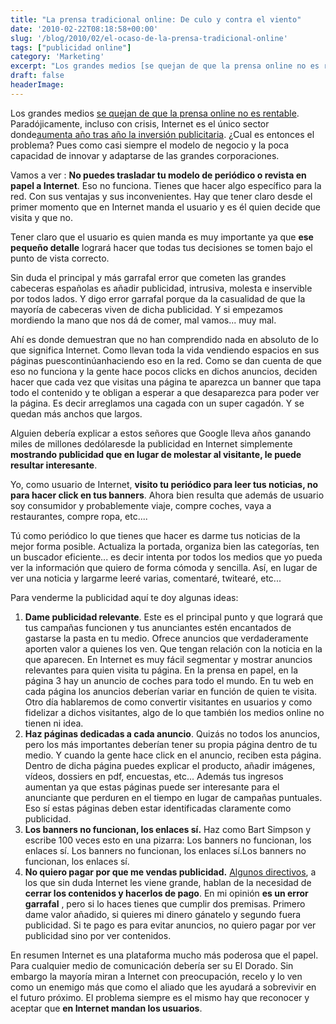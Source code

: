```yaml
---
title: "La prensa tradicional online: De culo y contra el viento"
date: '2010-02-22T08:18:58+00:00'
slug: '/blog/2010/02/el-ocaso-de-la-prensa-tradicional-online'
tags: ["publicidad online"]
category: 'Marketing'
excerpt: "Los grandes medios [se quejan de que la prensa online no es rentable]( Paradójicamente, incluso con crisis, Inter..."
draft: false
headerImage: 
---
```

Los grandes medios [se quejan de que la prensa online no es rentable](http://www.publico.es/especiales/libre/242891/murdoch/avanza/cobrara/periodicos/online). Paradójicamente, incluso con crisis, Internet es el único sector donde[aumenta año tras año la inversión publicitaria](http://marketingyconsumo.com/tag/prevision-de-la-publicidad-online). ¿Cual es entonces el problema? Pues como casi siempre el modelo de negocio y la poca capacidad de innovar y adaptarse de las grandes corporaciones.

Vamos a ver : **No puedes trasladar tu modelo de periódico o revista en papel a Internet**. Eso no funciona. Tienes que hacer algo específico para la red. Con sus ventajas y sus inconvenientes. Hay que tener claro desde el primer momento que en Internet manda el usuario y es él quien decide que visita y que no.

Tener claro que el usuario es quien manda es muy importante ya que **ese pequeño detalle** logrará hacer que todas tus decisiones se tomen bajo el punto de vista correcto.

Sin duda el principal y más garrafal error que cometen las grandes cabeceras españolas es añadir publicidad, intrusiva, molesta e inservible por todos lados. Y digo error garrafal porque da la casualidad de que la mayoría de cabeceras viven de dicha publicidad. Y si empezamos mordiendo la mano que nos dá de comer, mal vamos... muy mal.

Ahí es donde demuestran que no han comprendido nada en absoluto de lo que significa Internet.  Como llevan toda la vida vendiendo espacios en sus páginas puescontinúanhaciendo eso en la red.  Como se dan cuenta de que eso no funciona y la gente hace pocos clicks en dichos anuncios, deciden hacer que cada vez que visitas una página te aparezca un banner que tapa todo el contenido y te obligan a esperar a que desaparezca para poder ver la página. Es decir arreglamos una cagada con un super cagadón. Y se quedan más anchos que largos.

Alguien debería explicar a estos señores que Google lleva años ganando miles de millones dedólaresde la publicidad en Internet simplemente **mostrando publicidad que en lugar de molestar al visitante, le puede resultar interesante**.

Yo, como usuario de Internet, **visito tu periódico para leer tus noticias, no para hacer click en tus banners**. Ahora bien resulta que además de usuario soy consumidor y probablemente viaje, compre coches, vaya a restaurantes, compre ropa, etc....

Tú como periódico lo que tienes que hacer es darme tus noticias de la mejor forma posible. Actualiza la portada, organiza bien las categorías, ten un buscador eficiente... es decir intenta por todos los medios que yo pueda ver la información que quiero de forma cómoda y sencilla. Así, en lugar de ver una noticia y largarme leeré varias, comentaré, twitearé, etc...

Para venderme la publicidad aquí te doy algunas ideas:

1. **Dame publicidad relevante**.  Este es el principal punto y que logrará que tus campañas funcionen y tus anunciantes estén encantados de gastarse la pasta en tu medio. Ofrece anuncios que verdaderamente aporten valor a quienes los ven. Que tengan relación con la noticia en la que aparecen. En Internet es muy fácil segmentar y mostrar anuncios relevantes para quien visita tu página. En la prensa en papel, en la página 3 hay un anuncio de coches para todo el mundo. En tu web en cada página los anuncios deberían variar en función de quien te visita. Otro día hablaremos de como convertir visitantes en usuarios y como fidelizar a dichos visitantes, algo de lo que también los medios online no tienen ni idea.
2. **Haz páginas dedicadas a cada anuncio**. Quizás no todos los anuncios, pero los más importantes deberían tener su propia página dentro de tu medio. Y cuando la gente hace click en el anuncio, reciben esta página. Dentro de dicha página puedes explicar el producto, añadir imágenes, vídeos, dossiers en pdf, encuestas, etc...  Además tus ingresos aumentan ya que estas páginas puede ser interesante para el anunciante que perduren en el tiempo en lugar de campañas puntuales. Eso sí estas páginas deben estar identificadas claramente como publicidad.
3. **Los banners no funcionan, los enlaces sí.** Haz como Bart Simpson y escribe 100 veces esto en una pizarra: Los banners no funcionan, los enlaces sí. Los banners no funcionan, los enlaces sí.Los banners no funcionan, los enlaces sí.
4. **No quiero pagar por que me vendas publicidad.** [Algunos directivos](http://www.233grados.com/blog/2009/08/murdoch-pago-.html), a los que sin duda Internet les viene grande, hablan de la necesidad de **cerrar los contenidos y hacerlos de pago**.  En mi opinión **es un error garrafal** , pero si lo haces tienes que cumplir dos premisas. Primero dame valor añadido, si quieres mi dinero gánatelo y segundo fuera publicidad. Si te pago es para evitar anuncios, no quiero pagar por ver publicidad sino por ver contenidos.

En resumen Internet es una plataforma mucho más poderosa que el papel. Para cualquier medio de comunicación debería ser su El Dorado. Sin embargo la mayoría miran a Internet con preocupación, recelo y lo ven como un enemigo más que como el aliado que les ayudará a sobrevivir en el futuro próximo. El problema siempre es el mismo hay que reconocer y aceptar que **en Internet mandan los usuarios**.

